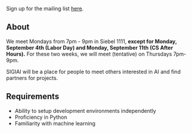 Sign up for the mailing list [here](https://www-s.acm.illinois.edu/sigs/63).


## About
We meet Mondays from 7pm - 9pm in Siebel 1111, **except for Monday, September 4th (Labor Day) and Monday, September 11th (CS After Hours).** For these two weeks, we will meet (tentative) on Thursdays 7pm-9pm.

SIGIAI will be a place for people to meet others interested in AI and find partners for projects.

## Requirements

- Ability to setup development environments independently
- Proficiency in Python
- Familiarity with machine learning
